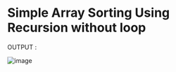 # Simple Array Sorting Using Recursion without loop

OUTPUT : 

![image](https://user-images.githubusercontent.com/97858274/232224842-258042d8-2d42-4478-9839-27c0bccf2a07.png)
